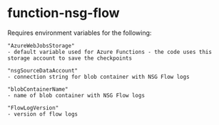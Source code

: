 # function-nsg-flow

Requires environment variables for the following: <br>
```
"AzureWebJobsStorage"
- default variable used for Azure Functions - the code uses this storage account to save the checkpoints
```
```
"nsgSourceDataAccount"
- connection string for blob container with NSG Flow logs
```
```
"blobContainerName"
- name of blob container with NSG Flow logs
```
```
"FlowLogVersion"
- version of flow logs
```